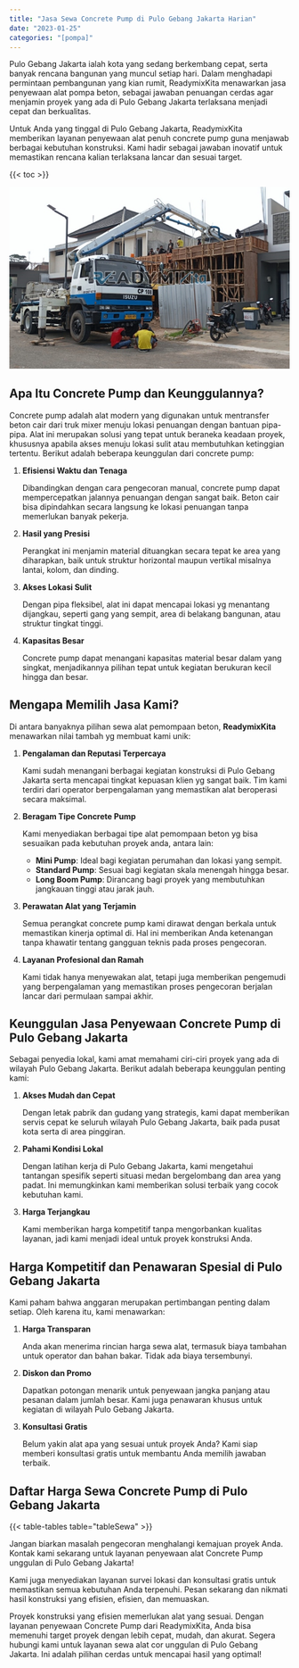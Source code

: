 ```yaml
---
title: "Jasa Sewa Concrete Pump di Pulo Gebang Jakarta Harian"
date: "2023-01-25"
categories: "[pompa]"
---
```


Pulo Gebang Jakarta ialah kota yang sedang berkembang cepat, serta banyak rencana bangunan yang muncul setiap hari. Dalam menghadapi permintaan pembangunan yang kian rumit, ReadymixKita menawarkan jasa penyewaan alat pompa beton, sebagai jawaban penuangan cerdas agar menjamin proyek yang ada di Pulo Gebang Jakarta terlaksana menjadi cepat dan berkualitas.

Untuk Anda yang tinggal di Pulo Gebang Jakarta, ReadymixKita memberikan layanan penyewaan alat penuh concrete pump guna menjawab berbagai kebutuhan konstruksi. Kami hadir sebagai jawaban inovatif untuk memastikan rencana kalian terlaksana lancar dan sesuai target.

{{< toc >}}

![Jasa Sewa Concrete Pump di Pulo Gebang Jakarta Harian](/images/pompa/sewa-pompa-02.jpg)

## Apa Itu Concrete Pump dan Keunggulannya?

Concrete pump adalah alat modern yang digunakan untuk mentransfer beton cair dari truk mixer menuju lokasi penuangan dengan bantuan pipa-pipa. Alat ini merupakan solusi yang tepat untuk beraneka keadaan proyek, khususnya apabila akses menuju lokasi sulit atau membutuhkan ketinggian tertentu. Berikut adalah beberapa keunggulan dari concrete pump:

1. **Efisiensi Waktu dan Tenaga**

   Dibandingkan dengan cara pengecoran manual, concrete pump dapat mempercepatkan jalannya penuangan dengan sangat baik. Beton cair bisa dipindahkan secara langsung ke lokasi penuangan tanpa memerlukan banyak pekerja.

2. **Hasil yang Presisi**

   Perangkat ini menjamin material dituangkan secara tepat ke area yang diharapkan, baik untuk struktur horizontal maupun vertikal misalnya lantai, kolom, dan dinding.

3. **Akses Lokasi Sulit**

   Dengan pipa fleksibel, alat ini dapat mencapai lokasi yg menantang dijangkau, seperti gang yang sempit, area di belakang bangunan, atau struktur tingkat tinggi.

4. **Kapasitas Besar**

   Concrete pump dapat menangani kapasitas material besar dalam yang singkat, menjadikannya pilihan tepat untuk kegiatan berukuran kecil hingga dan besar.

## Mengapa Memilih Jasa Kami?

Di antara banyaknya pilihan sewa alat pemompaan beton, **ReadymixKita** menawarkan nilai tambah yg membuat kami unik:

1. **Pengalaman dan Reputasi Terpercaya**

   Kami sudah menangani berbagai kegiatan konstruksi di Pulo Gebang Jakarta serta mencapai tingkat kepuasan klien yg sangat baik. Tim kami terdiri dari operator berpengalaman yang memastikan alat beroperasi secara maksimal.

2. **Beragam Tipe Concrete Pump**

   Kami menyediakan berbagai tipe alat pemompaan beton yg bisa sesuaikan pada kebutuhan proyek anda, antara lain:
   - **Mini Pump**: Ideal bagi kegiatan perumahan dan lokasi yang sempit.
   - **Standard Pump**: Sesuai bagi kegiatan skala menengah hingga besar.
   - **Long Boom Pump**: Dirancang bagi proyek yang membutuhkan jangkauan tinggi atau jarak jauh.

3. **Perawatan Alat yang Terjamin**

   Semua perangkat concrete pump kami dirawat dengan berkala untuk memastikan kinerja optimal di. Hal ini memberikan Anda ketenangan tanpa khawatir tentang gangguan teknis pada proses pengecoran.

4. **Layanan Profesional dan Ramah**

   Kami tidak hanya menyewakan alat, tetapi juga memberikan pengemudi yang berpengalaman yang memastikan proses pengecoran berjalan lancar dari permulaan sampai akhir.

## Keunggulan Jasa Penyewaan Concrete Pump di Pulo Gebang Jakarta

Sebagai penyedia lokal, kami amat memahami ciri-ciri proyek yang ada di wilayah Pulo Gebang Jakarta. Berikut adalah beberapa keunggulan penting kami:

1. **Akses Mudah dan Cepat**

   Dengan letak pabrik dan gudang yang strategis, kami dapat memberikan servis cepat ke seluruh wilayah Pulo Gebang Jakarta, baik pada pusat kota serta di area pinggiran.

2. **Pahami Kondisi Lokal**

   Dengan latihan kerja di Pulo Gebang Jakarta, kami mengetahui tantangan spesifik seperti situasi medan bergelombang dan area yang padat. Ini memungkinkan kami memberikan solusi terbaik yang cocok kebutuhan kami.

3. **Harga Terjangkau**

   Kami memberikan harga kompetitif tanpa mengorbankan kualitas layanan, jadi kami menjadi ideal untuk proyek konstruksi Anda.

## Harga Kompetitif dan Penawaran Spesial di Pulo Gebang Jakarta

Kami paham bahwa anggaran merupakan pertimbangan penting dalam setiap. Oleh karena itu, kami menawarkan:

1. **Harga Transparan**

   Anda akan menerima rincian harga sewa alat, termasuk biaya tambahan untuk operator dan bahan bakar. Tidak ada biaya tersembunyi.

2. **Diskon dan Promo**

   Dapatkan potongan menarik untuk penyewaan jangka panjang atau pesanan dalam jumlah besar. Kami juga penawaran khusus untuk kegiatan di wilayah Pulo Gebang Jakarta.

3. **Konsultasi Gratis**

   Belum yakin alat apa yang sesuai untuk proyek Anda? Kami siap memberi konsultasi gratis untuk membantu Anda memilih jawaban terbaik.

## Daftar Harga Sewa Concrete Pump di Pulo Gebang Jakarta

{{< table-tables table="tableSewa" >}}

Jangan biarkan masalah pengecoran menghalangi kemajuan proyek Anda. Kontak kami sekarang untuk layanan penyewaan alat Concrete Pump unggulan di Pulo Gebang Jakarta!

Kami juga menyediakan layanan survei lokasi dan konsultasi gratis untuk memastikan semua kebutuhan Anda terpenuhi. Pesan sekarang dan nikmati hasil konstruksi yang efisien, efisien, dan memuaskan.

Proyek konstruksi yang efisien memerlukan alat yang sesuai. Dengan layanan penyewaan Concrete Pump dari ReadymixKita, Anda bisa memenuhi target proyek dengan lebih cepat, mudah, dan akurat. Segera hubungi kami untuk layanan sewa alat cor unggulan di Pulo Gebang Jakarta. Ini adalah pilihan cerdas untuk mencapai hasil yang optimal!